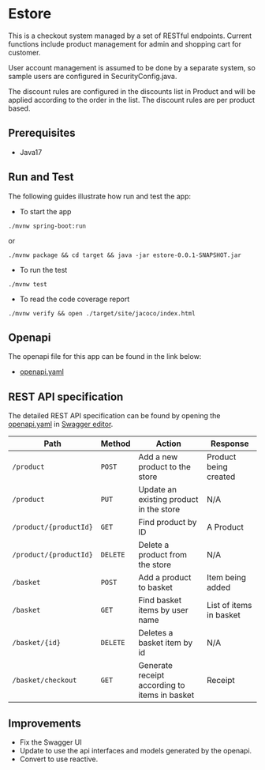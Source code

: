 # Estore
This is a checkout system managed by a set of RESTful endpoints. 
Current functions include product management for admin and shopping cart for customer.

User account management is assumed to be done by a separate system, so sample users are
configured in SecurityConfig.java.

The discount rules are configured in the discounts list in Product and will be applied according to the order in the list. The discount rules are per product based.

## Prerequisites 
* Java17

## Run and Test
The following guides illustrate how run and test the app:

* To start the app
```
./mvnw spring-boot:run
```
or
```
./mvnw package && cd target && java -jar estore-0.0.1-SNAPSHOT.jar
```

* To run the test
```
./mvnw test
```

* To read the code coverage report
```
./mvnw verify && open ./target/site/jacoco/index.html
```

## Openapi
The openapi file for this app can be found in the link below:
- [openapi.yaml](https://github.com/developerkw/estore/blob/main/src/main/resources/openapi/openapi.yaml)

## REST API specification
The detailed REST API specification can be found by opening the [openapi.yaml](https://github.com/developerkw/estore/blob/main/src/main/resources/openapi/openapi.yaml) in [Swagger editor](https://editor.swagger.io/).

Path | Method   | Action                                  | Response              
-----|----------|-----------------------------------------|-----------------------
`/product`| `POST`   | Add a new product to the store          | Product being created 
`/product`| `PUT`    | Update an existing product in the store | N/A
`/product/{productId}`| `GET`    | Find product by ID                      | A Product
`/product/{productId}`| `DELETE` | Delete a product from the store         | N/A
`/basket` | `POST`   | Add a product to basket                 | Item being added
`/basket` | `GET`    | Find basket items by user name               | List of items in basket
`/basket/{id}` | `DELETE`   | Deletes a basket item by id                | N/A
`/basket/checkout` | `GET`    | Generate receipt according to items in basket                | Receipt


## Improvements
* Fix the Swagger UI
* Update to use the api interfaces and models generated by the openapi.
* Convert to use reactive.

